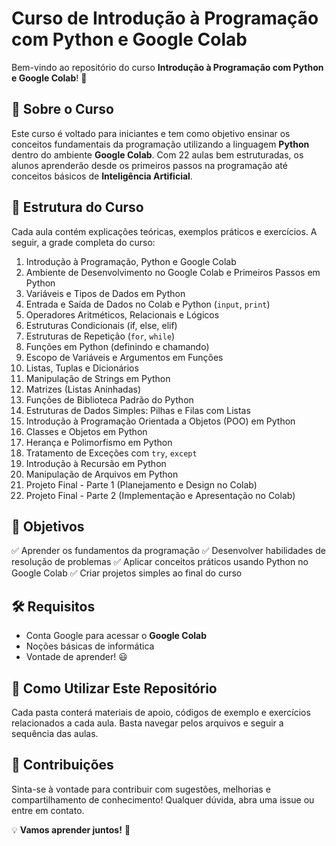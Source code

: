 # Curso de Introdução à Programação com Python e Google Colab

Bem-vindo ao repositório do curso **Introdução à Programação com Python e Google Colab**! 🚀

## 📌 Sobre o Curso
Este curso é voltado para iniciantes e tem como objetivo ensinar os conceitos fundamentais da programação utilizando a linguagem **Python** dentro do ambiente **Google Colab**. Com 22 aulas bem estruturadas, os alunos aprenderão desde os primeiros passos na programação até conceitos básicos de **Inteligência Artificial**.

## 📂 Estrutura do Curso
Cada aula contém explicações teóricas, exemplos práticos e exercícios. A seguir, a grade completa do curso:

1. Introdução à Programação, Python e Google Colab
2. Ambiente de Desenvolvimento no Google Colab e Primeiros Passos em Python
3. Variáveis e Tipos de Dados em Python
4. Entrada e Saída de Dados no Colab e Python (`input`, `print`)
5. Operadores Aritméticos, Relacionais e Lógicos
6. Estruturas Condicionais (if, else, elif)
7. Estruturas de Repetição (`for`, `while`)
8. Funções em Python (definindo e chamando)
9. Escopo de Variáveis e Argumentos em Funções
10. Listas, Tuplas e Dicionários
11. Manipulação de Strings em Python
12. Matrizes (Listas Aninhadas)
13. Funções de Biblioteca Padrão do Python
14. Estruturas de Dados Simples: Pilhas e Filas com Listas
15. Introdução à Programação Orientada a Objetos (POO) em Python
16. Classes e Objetos em Python
17. Herança e Polimorfismo em Python
18. Tratamento de Exceções com `try`, `except`
19. Introdução à Recursão em Python
20. Manipulação de Arquivos em Python
21. Projeto Final - Parte 1 (Planejamento e Design no Colab)
22. Projeto Final - Parte 2 (Implementação e Apresentação no Colab)

## 🎯 Objetivos
✅ Aprender os fundamentos da programação
✅ Desenvolver habilidades de resolução de problemas
✅ Aplicar conceitos práticos usando Python no Google Colab
✅ Criar projetos simples ao final do curso

## 🛠 Requisitos
- Conta Google para acessar o **Google Colab**
- Noções básicas de informática
- Vontade de aprender! 😃

## 📖 Como Utilizar Este Repositório
Cada pasta conterá materiais de apoio, códigos de exemplo e exercícios relacionados a cada aula. Basta navegar pelos arquivos e seguir a sequência das aulas.

## 📢 Contribuições
Sinta-se à vontade para contribuir com sugestões, melhorias e compartilhamento de conhecimento! Qualquer dúvida, abra uma issue ou entre em contato.

💡 **Vamos aprender juntos!** 🚀
